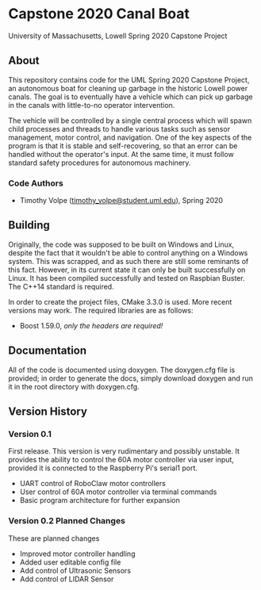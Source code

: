 # Capstone 2020 Canal Boat
University of Massachusetts, Lowell Spring 2020 Capstone Project

## About
This repository contains code for the UML Spring 2020 Capstone Project, an autonomous boat for cleaning up garbage in the historic Lowell power canals. The goal is to eventually have a vehicle which can pick up garbage in the canals with little-to-no operator intervention. 

The vehicle will be controlled by a single central process which will spawn child processes and threads to handle various tasks such as sensor management, motor control, and navigation. One of the key aspects of the program is that it is stable and self-recovering, so that an error can be handled without the operator's input. At the same time, it must follow standard safety procedures for autonomous machinery.

### Code Authors
- Timothy Volpe (timothy_volpe@student.uml.edu), Spring 2020

## Building
Originally, the code was supposed to be built on Windows and Linux, despite the fact that it wouldn't be able to control anything on a Windows system. This was scrapped, and as such there are still some reminants of this fact. However, in its current state it can only be built successfully on Linux. It has been compiled successfully and tested on Raspbian Buster. The C++14 standard is required.

In order to create the project files, CMake 3.3.0 is used. More recent versions may work. The required libraries are as follows:
- Boost 1.59.0, *only the headers are required!*

## Documentation
All of the code is documented using doxygen. The doxygen.cfg file is provided; in order to generate the docs, simply download doxygen and run it in the root directory with doxygen.cfg.

## Version History

### Version 0.1
First release. This version is very rudimentary and possibly unstable. It provides the ability to control the 60A motor controller via user input, provided it is connected to the Raspberry Pi's serial1 port.
- UART control of RoboClaw motor controllers
- User control of 60A motor controller via terminal commands
- Basic program architecture for further expansion

### Version 0.2 Planned Changes
These are planned changes
- Improved motor controller handling
- Added user editable config file
- Add control of Ultrasonic Sensors
- Add control of LIDAR Sensor
